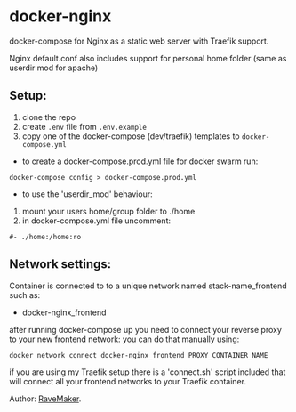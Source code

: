 # docker-nginx

docker-compose for Nginx as a static web server with Traefik support.

Nginx default.conf also includes support for personal home folder (same as userdir mod for apache)

## Setup:
1. clone the repo
2. create `.env` file from `.env.example`
3. copy one of the docker-compose (dev/traefik) templates to `docker-compose.yml`

- to create a docker-compose.prod.yml file for docker swarm run:

```
docker-compose config > docker-compose.prod.yml
``` 

- to use the 'userdir_mod' behaviour:
1. mount your users home/group folder to ./home
2. in docker-compose.yml file uncomment:

```
#- ./home:/home:ro
```

## Network settings:
Container is connected to to a unique network named stack-name_frontend such as:

- docker-nginx_frontend

after running docker-compose up you need to connect your reverse proxy to your new frontend network:
 you can do that manually using:

```
docker network connect docker-nginx_frontend PROXY_CONTAINER_NAME
```

if you are using my Traefik setup there is a 'connect.sh' script included
that will connect all your frontend networks to your Traefik container.

Author: [RaveMaker][RaveMaker].

[RaveMaker]: http://ravemaker.net
 